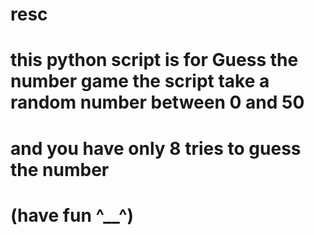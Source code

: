 # resc
# this python script is for Guess the number game the script take a random number between 0 and 50
# and you have only 8 tries to guess the number 
# (have fun ^__^)
